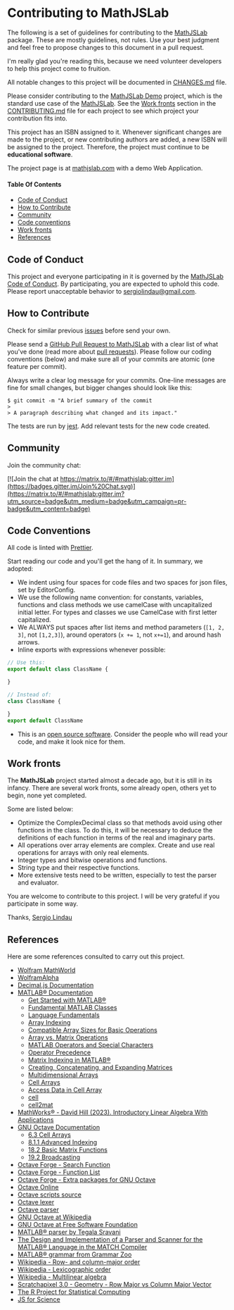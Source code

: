 # Contributing to MathJSLab

The following is a set of guidelines for contributing to the [MathJSLab](https://mathjslab.com/)
package. These are mostly guidelines, not rules. Use your best judgment and
feel free to propose changes to this document in a pull request.

I'm really glad you're reading this, because we need volunteer developers to
help this project come to fruition.

All notable changes to this project will be documented in
[CHANGES.md](https://github.com/MathJSLab/mathjslab/blob/main/CHANGES.md) file.

Please consider contributing to the [MathJSLab Demo](https://github.com/MathJSLab/mathjslab-demo)
project, which is the standard use case of the [MathJSLab](https://github.com/MathJSLab/mathjslab).
See the [Work fronts](#work-fronts) section in the [CONTRIBUTING.md](https://github.com/MathJSLab/mathjslab/blob/main/CONTRIBUTING.md)
file for each project to see which project your contribution fits into.

This project has an ISBN assigned to it. Whenever significant changes are made
to the project, or new contributing authors are added, a new ISBN will be
assigned to the project. Therefore, the project must continue to be
**educational software**.

The project page is at [mathjslab.com](https://mathjslab.com/) with a demo Web Application.

#### Table Of Contents

* [Code of Conduct](#code-of-conduct)
* [How to Contribute](#how-to-contribute)
* [Community](#community)
* [Code conventions](#code-conventions)
* [Work fronts](#work-fronts)
* [References](#references)

## Code of Conduct

This project and everyone participating in it is governed by the
[MathJSLab Code of Conduct](https://github.com/MathJSLab/mathjslab/blob/main/CODE_OF_CONDUCT.md).
By participating, you are expected to uphold this code. Please report
unacceptable behavior to [sergiolindau@gmail.com](mailto:sergiolindau@gmail.com).

## How to Contribute

Check for similar previous [issues](https://github.com/MathJSLab/mathjslab/issues) before send your own.

Please send a [GitHub Pull Request to MathJSLab](https://github.com/MathJSLab/mathjslab/pull/new/main)
with a clear list of what you've done (read more about
[pull requests](http://help.github.com/pull-requests/)). Please follow our
coding conventions (below) and make sure all of your commits are atomic (one
feature per commit).

Always write a clear log message for your commits. One-line messages are fine
for small changes, but bigger changes should look like this:

    $ git commit -m "A brief summary of the commit
    >
    > A paragraph describing what changed and its impact."

The tests are run by [jest](https://jestjs.io/). Add relevant tests for the new code created.

## Community

Join the community chat:

[![Join the chat at https://matrix.to/#/#mathjslab:gitter.im](https://badges.gitter.im/Join%20Chat.svg)](https://matrix.to/#/#mathjslab:gitter.im?utm_source=badge&utm_medium=badge&utm_campaign=pr-badge&utm_content=badge)

## Code Conventions

All code is linted with [Prettier](https://prettier.io/).

Start reading our code and you'll get the hang of it. In summary, we adopted:

* We indent using four spaces for code files and two spaces for json files, set by EditorConfig.
* We use the following name convention: for constants, variables, functions and class methods we use camelCase with uncapitalized initial letter. For types and classes we use CamelCase with first letter capitalized.
* We ALWAYS put spaces after list items and method parameters (`[1, 2, 3]`, not `[1,2,3]`), around operators (`x += 1`, not `x+=1`), and around hash arrows.
* Inline exports with expressions whenever possible:
```typescript
// Use this:
export default class ClassName {

}

// Instead of:
class ClassName {

}
export default ClassName
```
* This is an [open source software](https://en.wikipedia.org/wiki/Open-source_software). Consider the people who will read your code, and make it look nice for them.

## Work fronts

The **MathJSLab** project started almost a decade ago, but it is still in its
infancy. There are several work fronts, some already open, others yet to
begin, none yet completed.

Some are listed below:

* Optimize the ComplexDecimal class so that methods avoid using other
functions in the class. To do this, it will be necessary to deduce the
definitions of each function in terms of the real and imaginary parts.
* All operations over array elements are complex. Create and use real
operations for arrays with only real elements.
* Integer types and bitwise operations and functions.
* String type and their respective functions.
* More extensive tests need to be written, especially to test the parser and
evaluator.

You are welcome to contribute to this project. I will be very grateful if you
participate in some way.

Thanks,
[Sergio Lindau](mailto:sergiolindau@gmail.com)

## References

Here are some references consulted to carry out this project.

* [Wolfram MathWorld](https://mathworld.wolfram.com/)
* [WolframAlpha](https://www.wolframalpha.com/)
* [Decimal.js Documentation](https://mikemcl.github.io/decimal.js/)
* [MATLAB&reg; Documentation](https://www.mathworks.com/help/matlab/index.html)
    * [Get Started with MATLAB&reg;](https://www.mathworks.com/help/matlab/getting-started-with-matlab.html)
    * [Fundamental MATLAB Classes](https://www.mathworks.com/help/matlab/matlab_prog/fundamental-matlab-classes.html)
    * [Language Fundamentals](https://www.mathworks.com/help/matlab/language-fundamentals.html)
    * [Array Indexing](https://www.mathworks.com/help/matlab/math/array-indexing.html)
    * [Compatible Array Sizes for Basic Operations](https://www.mathworks.com/help/matlab/matlab_prog/compatible-array-sizes-for-basic-operations.html)
    * [Array vs. Matrix Operations](https://www.mathworks.com/help/matlab/matlab_prog/array-vs-matrix-operations.html)
    * [MATLAB Operators and Special Characters](https://www.mathworks.com/help/matlab/matlab_prog/matlab-operators-and-special-characters.html)
    * [Operator Precedence](https://www.mathworks.com/help/matlab/matlab_prog/operator-precedence.html)
    * [Matrix Indexing in MATLAB&reg;](https://www.mathworks.com/company/newsletters/articles/matrix-indexing-in-matlab.html)
    * [Creating, Concatenating, and Expanding Matrices](https://www.mathworks.com/help/matlab/math/creating-and-concatenating-matrices.html)
    * [Multidimensional Arrays](https://www.mathworks.com/help/matlab/math/multidimensional-arrays.html)
    * [Cell Arrays](https://www.mathworks.com/help/matlab/cell-arrays.html)
    * [Access Data in Cell Array](https://www.mathworks.com/help/matlab/matlab_prog/access-data-in-a-cell-array.html)
    * [cell](https://www.mathworks.com/help/matlab/ref/cell.html)
    * [cell2mat](https://www.mathworks.com/help/matlab/ref/cell2mat.html)
* [MathWorks&reg; - David Hill (2023). Introductory Linear Algebra With Applications](https://www.mathworks.com/matlabcentral/fileexchange/2284-introductory-linear-algebra-with-applications)
* [GNU Octave Documentation](https://docs.octave.org/latest/)
    * [6.3 Cell Arrays](https://docs.octave.org/latest/Cell-Arrays.html)
    * [8.1.1 Advanced Indexing](https://docs.octave.org/latest/Advanced-Indexing.html)
    * [18.2 Basic Matrix Functions](https://octave.org/doc/latest/Basic-Matrix-Functions.html)
    * [19.2 Broadcasting](https://docs.octave.org/latest/Broadcasting.html)
* [Octave Forge - Search Function](https://octave.sourceforge.io/list_functions.php)
* [Octave Forge - Function List](https://octave.sourceforge.io/octave/overview.html)
* [Octave Forge - Extra packages for GNU Octave](https://octave.sourceforge.io/)
* [Octave Online](https://octave-online.net/)
* [Octave scripts source](https://github.com/gnu-octave/octave/tree/default/scripts)
* [Octave lexer](https://github.com/gnu-octave/octave/blob/default/libinterp/parse-tree/lex.ll)
* [Octave parser](https://github.com/gnu-octave/octave/blob/default/libinterp/parse-tree/oct-parse.yy)
* [GNU Octave at Wikipedia](https://en.wikipedia.org/wiki/GNU_Octave)
* [GNU Octave at Free Software Foundation](https://www.gnu.org/software/octave/)
* [MATLAB&reg; parser by Tegala Sravani](https://github.com/TegalaSravani/MATLAB-PARSER)
* [The Design and Implementation of a Parser and Scanner for the MATLAB&reg; Language in the MATCH Compiler](http://www.ece.northwestern.edu/cpdc/pjoisha/MAGICA/CPDC-TR-9909-017.pdf)
* [MATLAB&reg; grammar from Grammar Zoo](https://slebok.github.io/zoo/markup/scientific/matlab/srour/extracted/index.html)
* [Wikipedia - Row- and column-major order](https://en.wikipedia.org/wiki/Row-_and_column-major_order)
* [Wikipedia - Lexicographic order](https://en.wikipedia.org/wiki/Lexicographic_order)
* [Wikipedia - Multilinear algebra](https://en.wikipedia.org/wiki/Multilinear_algebra)
* [Scratchapixel 3.0 - Geometry - Row Major vs Column Major Vector](https://www.scratchapixel.com/lessons/mathematics-physics-for-computer-graphics/geometry/row-major-vs-column-major-vector.html)
* [The R Project for Statistical Computing](https://www.r-project.org/)
* [JS for Science](https://indico.cern.ch/event/853710/contributions/3708132/attachments/1985053/3307323/Armina_Abramyan_JS_for_Science.pdf)

